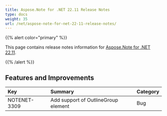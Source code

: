 ```yaml
---
title: Aspose.Note for .NET 22.11 Release Notes
type: docs
weight: 35
url: /net/aspose-note-for-net-22-11-release-notes/
---
```


{{% alert color="primary" %}} 

This page contains release notes information for [Aspose.Note for .NET 22.11](https://releases.aspose.com/note/net/new-releases/aspose.note-for-.net-22.11/).

{{% /alert %}} 

## **Features and Improvements**

|**Key**|**Summary**|**Category**|
| :- | :- | :- |
|NOTENET-3309|Add support of OutlineGroup element|Bug|
